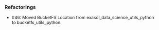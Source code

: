 ### Refactorings

  - #46: Moved BucketFS Location from exasol_data_science_utils_python to bucketfs_utils_python.